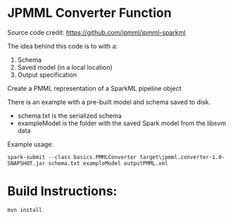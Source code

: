 # JPMML Converter Function

Source code credit: https://github.com/jpmml/jpmml-sparkml

The idea behind this code is to with a:

1. Schema
2. Saved model (in a local location)
3. Output specification

Create a PMML representation of a SparkML pipeline object

There is an example with a pre-built model and schema saved to disk.

* schema.txt is the serialized schema
* exampleModel is the folder with the saved Spark model from the libsvm data

Example usage:

	spark-submit --class basics.PMMLConverter target\jpmml.converter-1.0-SNAPSHOT.jar schema.txt exampleModel outputPMML.xml

# Build Instructions:

	mvn install
